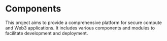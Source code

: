 # Components

This project aims to provide a comprehensive platform for secure compute and Web3 applications. It includes various components and modules to facilitate development and deployment.